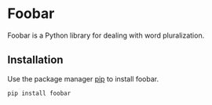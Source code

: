 # Foobar

Foobar is a Python library for dealing with word pluralization.


## Installation

Use the package manager [pip](https://pip.pypa.io/en/stable/) to install foobar.

```bash
pip install foobar
```

